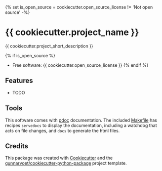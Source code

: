 {% set is_open_source = cookiecutter.open_source_license != 'Not open source' -%}
# {{ cookiecutter.project_name }}

{{ cookiecutter.project_short_description }}

{% if is_open_source %}
* Free software: {{ cookiecutter.open_source_license }}
{% endif %}

## Features

-   TODO

## Tools
This software comes with [pdoc](https://pdoc.dev/) documentation. The included [Makefile](Makefile) has recipes `servedocs` to display the documentation, including a watchdog that acts on file changes, and `docs` to generate the html files.

## Credits

This package was created with
[Cookiecutter](https://github.com/audreyr/cookiecutter) and the
[gunnarvoet/cookiecutter-python-package](https://github.com/gunnarvoet/cookiecutter-python-package)
project template.
